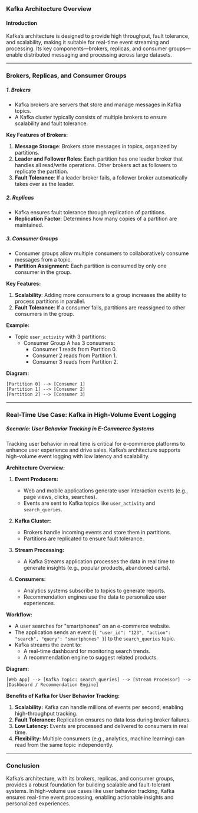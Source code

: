 ### Kafka Architecture Overview

#### **Introduction**
Kafka’s architecture is designed to provide high throughput, fault tolerance, and scalability, making it suitable for real-time event streaming and processing. Its key components—brokers, replicas, and consumer groups—enable distributed messaging and processing across large datasets.

---

### **Brokers, Replicas, and Consumer Groups**

##### **1. Brokers**
- Kafka brokers are servers that store and manage messages in Kafka topics.
- A Kafka cluster typically consists of multiple brokers to ensure scalability and fault tolerance.

**Key Features of Brokers:**
1. **Message Storage**: Brokers store messages in topics, organized by partitions.
2. **Leader and Follower Roles**: Each partition has one leader broker that handles all read/write operations. Other brokers act as followers to replicate the partition.
3. **Fault Tolerance**: If a leader broker fails, a follower broker automatically takes over as the leader.

##### **2. Replicas**
- Kafka ensures fault tolerance through replication of partitions.
- **Replication Factor**: Determines how many copies of a partition are maintained.

##### **3. Consumer Groups**
- Consumer groups allow multiple consumers to collaboratively consume messages from a topic.
- **Partition Assignment**: Each partition is consumed by only one consumer in the group.

**Key Features:**
1. **Scalability**: Adding more consumers to a group increases the ability to process partitions in parallel.
2. **Fault Tolerance**: If a consumer fails, partitions are reassigned to other consumers in the group.

**Example:**
- Topic `user_activity` with 3 partitions:
  - Consumer Group A has 3 consumers:
    - Consumer 1 reads from Partition 0.
    - Consumer 2 reads from Partition 1.
    - Consumer 3 reads from Partition 2.

**Diagram:**
```
[Partition 0] --> [Consumer 1]
[Partition 1] --> [Consumer 2]
[Partition 2] --> [Consumer 3]
```

---

### **Real-Time Use Case: Kafka in High-Volume Event Logging**

##### **Scenario: User Behavior Tracking in E-Commerce Systems**
Tracking user behavior in real time is critical for e-commerce platforms to enhance user experience and drive sales. Kafka’s architecture supports high-volume event logging with low latency and scalability.

**Architecture Overview:**
1. **Event Producers:**
   - Web and mobile applications generate user interaction events (e.g., page views, clicks, searches).
   - Events are sent to Kafka topics like `user_activity` and `search_queries`.

2. **Kafka Cluster:**
   - Brokers handle incoming events and store them in partitions.
   - Partitions are replicated to ensure fault tolerance.

3. **Stream Processing:**
   - A Kafka Streams application processes the data in real time to generate insights (e.g., popular products, abandoned carts).

4. **Consumers:**
   - Analytics systems subscribe to topics to generate reports.
   - Recommendation engines use the data to personalize user experiences.

**Workflow:**
- A user searches for "smartphones" on an e-commerce website.
- The application sends an event (`{ "user_id": "123", "action": "search", "query": "smartphones" }`) to the `search_queries` topic.
- Kafka streams the event to:
  - A real-time dashboard for monitoring search trends.
  - A recommendation engine to suggest related products.

**Diagram:**
```
[Web App] --> [Kafka Topic: search_queries] --> [Stream Processor] --> [Dashboard / Recommendation Engine]
```

**Benefits of Kafka for User Behavior Tracking:**
1. **Scalability:** Kafka can handle millions of events per second, enabling high-throughput tracking.
2. **Fault Tolerance:** Replication ensures no data loss during broker failures.
3. **Low Latency:** Events are processed and delivered to consumers in real time.
4. **Flexibility:** Multiple consumers (e.g., analytics, machine learning) can read from the same topic independently.

---

### **Conclusion**
Kafka’s architecture, with its brokers, replicas, and consumer groups, provides a robust foundation for building scalable and fault-tolerant systems. In high-volume use cases like user behavior tracking, Kafka ensures real-time event processing, enabling actionable insights and personalized experiences.
